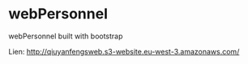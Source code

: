 # webPersonnel
webPersonnel built with bootstrap


Lien: http://qiuyanfengsweb.s3-website.eu-west-3.amazonaws.com/

